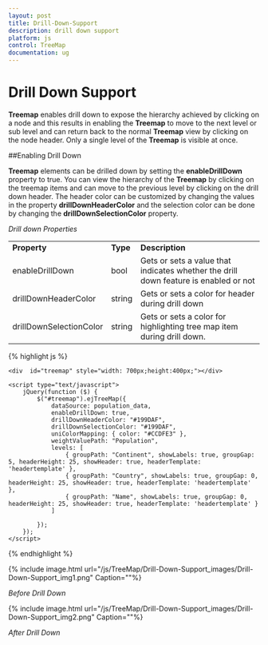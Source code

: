 ```yaml
---
layout: post
title: Drill-Down-Support
description: drill down support
platform: js
control: TreeMap
documentation: ug
---
```


# Drill Down Support

**Treemap** enables drill down to expose the hierarchy achieved by clicking on a node and this results in enabling the **Treemap** to move to the next level or sub level and can return back to the normal **Treemap** view by clicking on the node header. Only a single level of the **Treemap** is visible at once.

##Enabling Drill Down

**Treemap** elements can be drilled down by setting the **enableDrillDown** property to true. You can view the hierarchy of the **Treemap** by clicking on the treemap items and can move to the previous level by clicking on the drill down header. The header color can be customized by changing the values in the property **drillDownHeaderColor** and the selection color can be done by changing the **drillDownSelectionColor** property.

_Drill down Properties_

<table>
<tr>
<td>
<b>Property</b></td><td>
<b>Type</b></td><td>
<b>Description</b></td></tr>
<tr>
<td>
enableDrillDown</td><td>
bool</td><td>
Gets or sets a value that indicates whether the drill down feature is enabled or not</td></tr>
<tr>
<td>
drillDownHeaderColor</td><td>
string</td><td>
Gets or sets a color for header during drill down</td></tr>
<tr>
<td>
drillDownSelectionColor</td><td>
string</td><td>
Gets or sets a color for highlighting tree map item during drill down.</td></tr>
</table>


{% highlight js %}

    <div  id="treemap" style="width: 700px;height:400px;"></div>
    
    <script type="text/javascript">
        jQuery(function ($) {
            $("#treemap").ejTreeMap({
                dataSource: population_data,
                enableDrillDown: true,
                drillDownHeaderColor: "#199DAF",
                drillDownSelectionColor: "#199DAF",
                uniColorMapping: { color: "#CCDFE3" },
                weightValuePath: "Population",
                levels: [
                    { groupPath: "Continent", showLabels: true, groupGap: 5, headerHeight: 25, showHeader: true, headerTemplate: 'headertemplate' },
                    { groupPath: "Country", showLabels: true, groupGap: 0, headerHeight: 25, showHeader: true, headerTemplate: 'headertemplate' },
                    { groupPath: "Name", showLabels: true, groupGap: 0, headerHeight: 25, showHeader: true, headerTemplate: 'headertemplate' }
                ]

            });
        });
    </script>

{% endhighlight %}



{% include image.html url="/js/TreeMap/Drill-Down-Support_images/Drill-Down-Support_img1.png" Caption=""%}

_Before Drill Down_

{% include image.html url="/js/TreeMap/Drill-Down-Support_images/Drill-Down-Support_img2.png" Caption=""%}

_After Drill Down_

